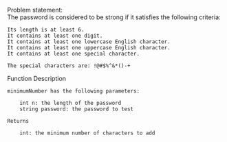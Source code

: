 	
Problem statement:	
	The password is considered to be strong if it satisfies the following criteria:

	Its length is at least 6.
	It contains at least one digit.
	It contains at least one lowercase English character.
	It contains at least one uppercase English character.
	It contains at least one special character. 
	
	The special characters are: !@#$%^&*()-+

Function Description

	minimumNumber has the following parameters:

		int n: the length of the password
		string password: the password to test

	Returns

		int: the minimum number of characters to add